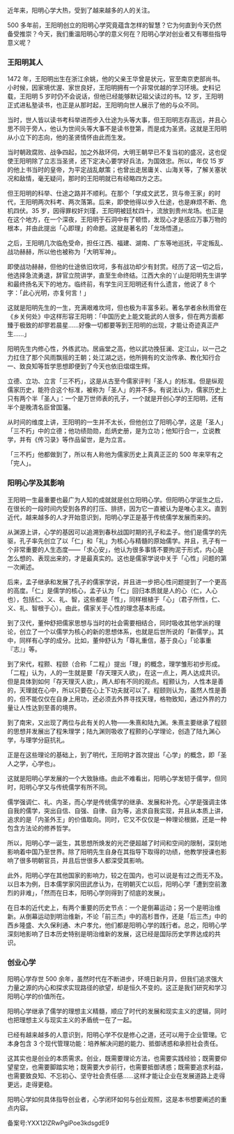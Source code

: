 近年来，阳明心学大热，受到了越来越多的人的关注。 

500 多年前，王阳明创立的阳明心学究竟蕴含怎样的智慧？它为何直到今天仍然备受推崇？今天，我们重温阳明心学的意义何在？阳明心学对创业者又有哪些指导意义呢？ 

### 王阳明其人 

1472 年，王阳明出生在浙江余姚，他的父亲王华曾是状元，官至南京吏部尚书。小时候，因家境优渥、家世良好，王阳明拥有一个非常优越的学习环境。史料记载，王阳明 5 岁时仍不会说话，但他已经能够默记祖父读过的书。12 岁，王阳明正式进私塾读书，也正是从那时起，王阳明向世人展示了他的与众不同。 

当时，世人皆以读书考科举进而步入仕途为头等大事，但王阳明志存高远，并且心思不同于旁人，他认为世间头等大事不是读书登第，而是成为圣贤。这就是王阳明从小立下的志向，他的圣贤情怀由此而生发。 

当时朝政腐败、战争四起，加之外敌环伺，大明王朝早已不复当初的盛况，这也促使王阳明除了立志当圣贤，还下定决心要学好兵法，为国效忠。所以，年仅 15 岁的他上书当时的皇帝，为平定战乱献策；也曾出走居庸关、山海关等，了解关塞状况和敌情，毫无疑问，那时的王阳明就已有经略四方之志。 

但王阳明的科举、仕途之路并不顺利。在那个「学成文武艺，货与帝王家」的时代，王阳明两次科考、两次落第。后来，即使他得以步入仕途，也是麻烦不断、危机四伏。35 岁，因得罪权奸刘瑾，王阳明被廷杖四十，流放到贵州龙场。也正是在这个地方，在一个深夜，王阳明于石洞中有了顿悟，发现心才是感应万事万物的根本，并由此提出「心即理」的命题。这就是著名的「龙场悟道」。 

之后，王阳明几次临危受命，担任江西、福建、湖南、广东等地巡抚，平定叛乱、战功赫赫，所以他也被称为「大明军神」。 

即使战功赫赫，但他的仕途依旧坎坷，多有战功却少有封赏。经历了这一切之后，他选择急流勇退，辞官立院讲学，直至生命终结。江西大余的丫山是阳明先生讲学和最终扬名天下的地方。临终前，有学生问王阳明还有什么遗言，他说了 8 个字：「此心光明，亦复何言！」 

这就是阳明先生的一生，充满艰难坎坷，但也极为丰富多彩。著名学者余秋雨曾在《乡关何处》中这样形容王阳明：「中国历史上能文能武的人很多，但在两方面都臻于极致的却寥若晨星……好像一切都要等到王阳明的出现，才能让奇迹真正产生……」 

阳明先生内修心性，外练武功。居庙堂之高，他以武功挽狂澜、定江山，以一己之力扛住了那个风雨飘摇的王朝；处江湖之远，他所拥有的文治传承、教化知行合一、致良知等哲学思想即便到了今天也依旧熠熠生辉。 

立德、立功、立言「三不朽」，这是从古至今儒家评判「圣人」的标准。但是纵观儒家历史，能符合这个标准，被称为「圣人」的并不多。有说法认为，儒家历史上只有两个半「圣人」：一个是万世师表的孔子，一个就是开创心学的王阳明，还有半个是晚清名臣曾国藩。 

从时间的维度上讲，王阳明的一生并不太长，但他创立了阳明心学，这是「圣人」「三不朽」中的立德；他功绩勋勋，彪炳史册，是为立功；他知行合一，立说教学，并有《传习录》等作品留世，是为立言。 

「三不朽」他都做到了，所以有人称他为儒家历史上真真正正的 500 年来罕有之「完人」。 

### 阳明心学及其影响 

王阳明一生最重要也最广为人知的成就就是创立阳明心学。但阳明心学诞生之后，在很长的一段时间内受到各界的打压、排挤，因为它一直被认为是唯心主义。直到近代，越来越多的人才开始意识到，阳明心学正是基于传统儒学发展而来的。 

从渊源上讲，心学的基因可以追溯到春秋战国时期的孔子和孟子。他们是儒学的先驱，孔子率先创立了以「仁」和「礼」为核心与精髓的原始儒学。并且，孔子有一个非常重要的人生态度——「求心安」，他认为很多事情不要拘泥于形式，内心是怎么想的、表现出来的，才是最真实的。这也是儒家学说中关于「心性」问题的第一次阐述。 

后来，孟子继承和发展了孔子的儒家学说，并且进一步把心性问题提到了一个更高的高度。「仁」是儒学的核心，孟子认为「仁」回归本质就是人的心（仁，人心也），包括仁、义、礼、智，这些都是「性」，同样根植于「心」（君子所性，仁、义、礼、智根于心）。由此，儒家关于心性的理念基本形成。 

到了汉代，董仲舒把儒家思想与当时的社会需要相结合，同时吸收其他学派的理论，创立了一个以儒学为核心的新的思想体系，也就是后世所说的「新儒学」。其中，同样有心学的成分。比如，董仲舒认为「尊礼重信，基于良心」「论事重『志』」等。 

到了宋代，程颢、程颐（合称「二程」）提出「理」的概念，理学雏形初步形成。「二程」认为，人的一生就是要「存天理灭人欲」，在这一点上，两人达成共识。但是具体到如何「存天理灭人欲」，两人却有不同的观点。程颢认为，人性本是善的，天理就在心中，所以只要在心上下功夫就可以了。程颐则认为，虽然人性是善的，但不能仅仅在自身上用功，还必须去外界寻找天理，格物致知，通过外界的力量让人性达到至善的境界。 

到了南宋，又出现了两位与此有关的人物——朱熹和陆九渊。朱熹主要继承了程颐的思想并发展出了程朱理学；陆九渊则吸收了程颢的心学理论，创造了陆九渊心学，与理学分庭抗礼。 

正是在这些理论的基础上，到了明代，王阳明才首次提出「心学」的概念，即「圣人之学，心学也」。 

这就是阳明心学发展的一个大致脉络。由此不难看出，阳明心学发轫于儒学，但同时，阳明心学又与传统儒学有所不同。 

儒学强调仁、礼、内圣，而心学是传统儒学的继承、发展和补充。心学是强调主体自我的儒学，突出自信、自强、自律、自为等，追求自我实现，并且从本质上讲，追求的是「内圣外王」的价值取向。同时，它又不仅仅是一种理论根据，还是一种包含方法论的修养哲学。 

所以，阳明心学一诞生，其思想所焕发的光芒便超越了时间和空间的限制，深刻地影响着中国乃至世界。除了阳明先生自身在其指导下取得的功绩，他教学授课也影响了很多明朝官员，并且后世很多人都深受其影响。 

此外，阳明心学在其他国家的影响力，较之在国内，也可以说是有过之而无不及。以日本为例，日本儒学家冈田武彦认为，在明朝灭亡以后，阳明心学「遭到空前激烈的非难」，「然而在日本，阳明心学则得到了彻底的发展」。 

在日本的近代史上，有两个重要的历史节点：一个是倒幕运动；另一个是明治维新。从倒幕运动到明治维新，不论「前三杰」中的高杉晋作，还是「后三杰」中的西乡隆盛、大久保利通、木户孝允，他们都是阳明心学的践行者。总之，阳明心学深刻地影响了日本历史特别是明治维新的发展，这已经是国际历史学界达成的共识。 

### 创业心学 

阳明心学存世 500 余年，虽然时代在不断进步，环境日新月异，但我们追求强大力量之源的内心和探求实现路径的欲望，却是恒久不变的。这正是我们研究和学习阳明心学的价值所在。 

阳明心学继承了儒学的理想主义精髓，顺应了时代的发展和现实主义的逻辑，同时也把理想主义与现实主义的矛盾统一在了一起。 

已经有越来越多的人意识到，阳明心学不仅是修心之道，还可以用于企业管理。它本身包含 3 个现代管理功能：培养解决问题的能力、抵御诱惑和承担社会责任。 

这其实也是创业的本质需求。创业，既需要理论方法，也需要实践经验；既需要仰望星空，也需要脚踏实地；既需要大步前行，也需要抵御诱惑；既需要追求利益，也需要致良知、不忘初心、坚守社会责任感……这样才能让企业在发展道路上走得更远，走得更稳。 

阳明心学如何具体指导创业者，心学闭环如何与创业观照，这是本书想要阐述的重点内容。 

备案号:YXX12lZRwPgiPoe3kdsgdE9